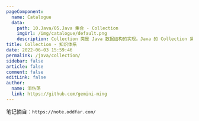 ```yaml
---
pageComponent: 
  name: Catalogue
  data: 
    path: 10.Java/05.Java 集合 - Collection
    imgUrl: /img/catalogue/default.png
    description: Collection 类是 Java 数据结构的实现。Java 的 Collection 集合类是 java.util 包中的重要内容，它允许以各种方式将元素分组，并定义了各种使这些元素更容易操作的方法。Java 集合类是 Java 将一些基本的和使用频率极高的基础类进行封装和增强后再以一个类的形式提供。集合类是可以往里面保存多个对象的类，存放的是对象，不同的集合类有不同的功能和特点，适合不同的场合，用以解决一些实际问题。
title: Collection - 知识体系
date: 2022-06-03 15:59:46
permalink: /java/collection/
sidebar: false
article: false
comment: false
editLink: false
author: 
  name: 泪伤荡
  link: https://github.com/gemini-ming
---
```


笔记摘自：`https://note.oddfar.com/`